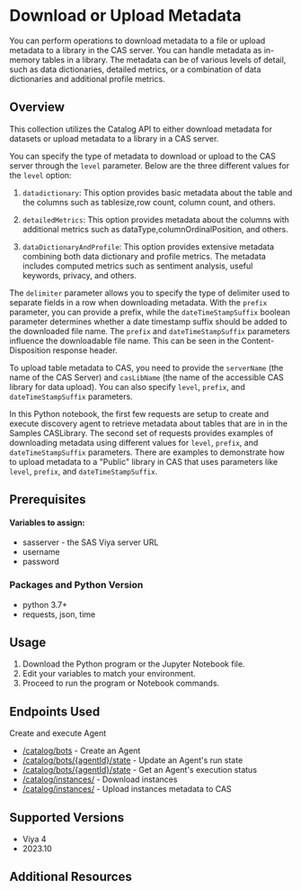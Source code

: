 # Download or Upload Metadata

You can perform operations to download metadata to a file or upload metadata to a library in the CAS server. You can handle metadata as in-memory tables in a library. The metadata can be of various levels of detail, such as data dictionaries, detailed metrics, or a combination of data dictionaries and additional profile metrics.

## Overview

This collection utilizes the Catalog API to either download metadata for datasets or upload metadata to a library in a CAS server.

You can specify the type of metadata to download or upload to the CAS server through the `level` parameter. Below are the three different values for the `level` option:

1. `datadictionary`: This option provides basic metadata about the table and the columns such as tablesize,row count, column count, and others.

2. `detailedMetrics`: This option provides metadata about the columns with additional metrics such as dataType,columnOrdinalPosition, and others.

3. `dataDictionaryAndProfile`: This option provides extensive metadata combining both data dictionary and profile metrics. The metadata includes computed metrics such as sentiment analysis, useful keywords, privacy, and others.

The `delimiter` parameter allows you to specify the type of delimiter used to separate fields in a row when downloading metadata. With the `prefix` parameter, you can provide a prefix, while the `dateTimeStampSuffix` boolean parameter determines whether a date timestamp suffix should be added to the downloaded file name. The `prefix` and `dateTimeStampSuffix` parameters influence the downloadable file name. This can be seen in the Content-Disposition response header.

To upload table metadata to CAS, you need to provide the `serverName` (the name of the CAS Server) and `casLibName` (the name of the accessible CAS library for data upload). You can also specify `level`, `prefix`, and `dateTimeStampSuffix` parameters.

In this Python notebook, the first few requests are setup to create and execute discovery agent to retrieve metadata about tables that are in in the Samples CASLibrary. The second set of requests provides examples of downloading metadata using different values for `level`, `prefix`, and `dateTimeStampSuffix` parameters.
There are examples to demonstrate how to upload metadata to a "Public" library in CAS that uses parameters like `level`, `prefix`, and `dateTimeStampSuffix`.

## Prerequisites

#### Variables to assign:
- sasserver - the SAS Viya server URL
- username
- password

### Packages and Python Version
- python 3.7+
- requests, json, time
## Usage
1. Download the Python program or the Jupyter Notebook file.
2. Edit your variables to match your environment.
3. Proceed to run the program or Notebook commands.
## Endpoints Used
Create and execute Agent
- [/catalog/bots](https://developer.sas.com/apis/rest/DataManagement/#create-an-agent) - Create an Agent
- [/catalog/bots/{agentId}/state](https://developer.sas.com/apis/rest/DataManagement/#update-an-agent-39-s-run-state) - Update an Agent's run state
- [/catalog/bots/{agentId}/state](https://developer.sas.com/apis/rest/DataManagement/#get-an-agent-39-s-execution-status) - Get an Agent's execution status
- [/catalog/instances/](https://developer.sas.com/apis/rest/DataManagement/#download-instances) - Download instances
- [/catalog/instances/](https://developer.sas.com/apis/rest/DataManagement/#upload-instances-metadata-to-cas) - Upload instances metadata to CAS

## Supported Versions
- Viya 4
- 2023.10
## Additional Resources